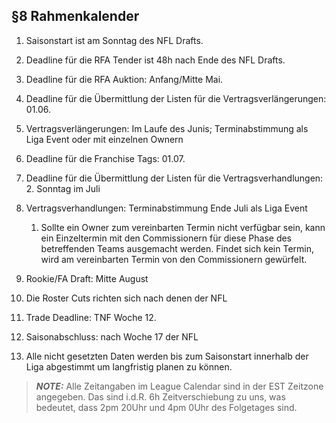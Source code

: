 ## §8 Rahmenkalender

1. Saisonstart ist am Sonntag des NFL Drafts.
2. Deadline für die RFA Tender ist 48h nach Ende des NFL Drafts.
3. Deadline für die RFA Auktion: Anfang/Mitte Mai.
4. Deadline für die Übermittlung der Listen für die Vertragsverlängerungen: 01.06.
5. Vertragsverlängerungen: Im Laufe des Junis; Terminabstimmung als Liga Event oder mit einzelnen Ownern
6. Deadline für die Franchise Tags: 01.07.
7. Deadline für die Übermittlung der Listen für die Vertragsverhandlungen: 2. Sonntag im Juli
8. Vertragsverhandlungen: Terminabstimmung Ende Juli als Liga Event

   1. Sollte ein Owner zum vereinbarten Termin nicht verfügbar sein, kann ein Einzeltermin mit den Commissionern für diese Phase des betreffenden Teams ausgemacht werden. Findet sich kein Termin, wird am vereinbarten Termin von den Commissionern gewürfelt.

9. Rookie/FA Draft: Mitte August
10. Die Roster Cuts richten sich nach denen der NFL
11. Trade Deadline: TNF Woche 12.
12. Saisonabschluss: nach Woche 17 der NFL
13. Alle nicht gesetzten Daten werden bis zum Saisonstart innerhalb der Liga abgestimmt um langfristig planen zu können.


> **_NOTE:_** Alle Zeitangaben im League Calendar sind in der EST Zeitzone angegeben. Das sind i.d.R. 6h Zeitverschiebung zu uns, was bedeutet, dass 2pm 20Uhr und 4pm 0Uhr des Folgetages sind.